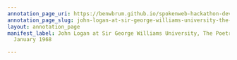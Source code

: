 ```yaml
---
annotation_page_uri: https://benwbrum.github.io/spokenweb-hackathon-development-noterms/annotations/john-logan-at-sir-george-williams-university-the-poetry-series-26-january-1968-canvas-1-introducer.json
annotation_page_slug: john-logan-at-sir-george-williams-university-the-poetry-series-26-january-1968-canvas-1-introducer
layout: annotation_page
manifest_label: John Logan at Sir George Williams University, The Poetry Series, 26
  January 1968

---
```


